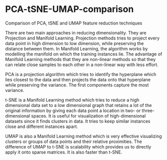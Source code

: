 # PCA-tSNE-UMAP-comparison
Comparison of PCA, tSNE and UMAP feature reduction techniques 

There are two main approaches in reducing dimensionality. They are Projection and Manifold Learning. Projection methods tries to project every data point in high dimension to low dimension, while preserving the distance between them. In Manifold Learning, the algorithm works by modelling the manifold on which the training instances lie. The advantage of Manifold Learning methods that they are non-linear methods so that they can relate close samples to each other in a non-linear way with less effort. 

PCA is a projection algorithm which tries to identify the hyperplane which lies closest to the data and then projects the data onto that hyperplane while preserving the variance. The first components capture the most variance. 

t-SNE is a Manifold Learning method which tries to reduce a high dimensional data set to a low dimensional graph that retains a lot of the original information by giving each data point a location in two- or three-dimensional spaces. It is useful for visualization of high-dimensional datasets since it finds clusters in data. It tries to keep similar instances close and different instances apart. 

UMAP is also a Manifold Learning method which is very effective visualizing clusters or groups of data points and their relative proximities. The difference of UMAP to t-SNE is scalability which provides us to directly apply it onto sparse matrices. It is also faster than t-SNE. 
